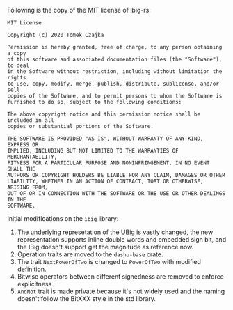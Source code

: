 Following is the copy of the MIT license of ibig-rs:

```
MIT License

Copyright (c) 2020 Tomek Czajka

Permission is hereby granted, free of charge, to any person obtaining a copy
of this software and associated documentation files (the "Software"), to deal
in the Software without restriction, including without limitation the rights
to use, copy, modify, merge, publish, distribute, sublicense, and/or sell
copies of the Software, and to permit persons to whom the Software is
furnished to do so, subject to the following conditions:

The above copyright notice and this permission notice shall be included in all
copies or substantial portions of the Software.

THE SOFTWARE IS PROVIDED "AS IS", WITHOUT WARRANTY OF ANY KIND, EXPRESS OR
IMPLIED, INCLUDING BUT NOT LIMITED TO THE WARRANTIES OF MERCHANTABILITY,
FITNESS FOR A PARTICULAR PURPOSE AND NONINFRINGEMENT. IN NO EVENT SHALL THE
AUTHORS OR COPYRIGHT HOLDERS BE LIABLE FOR ANY CLAIM, DAMAGES OR OTHER
LIABILITY, WHETHER IN AN ACTION OF CONTRACT, TORT OR OTHERWISE, ARISING FROM,
OUT OF OR IN CONNECTION WITH THE SOFTWARE OR THE USE OR OTHER DEALINGS IN THE
SOFTWARE.
```

Initial modifications on the `ibig` library:

1. The underlying represetation of the UBig is vastly changed, the new representation
   supports inline double words and embedded sign bit, and the IBig doesn't support get
   the magnitude as reference now.
2. Operation traits are moved to the `dashu-base` crate.
3. The trait `NextPowerOfTwo` is changed to `PowerOfTwo` with modified definition.
4. Bitwise operators between different signedness are removed to enforce explicitness
5. `AndNot` trait is made private because it's not widely used and the naming doesn't follow the BitXXX style in the std library.